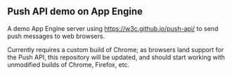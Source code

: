 ## Push API demo on App Engine

A demo App Engine server using https://w3c.github.io/push-api/ to send push
messages to web browsers.

Currently requires a custom build of Chrome; as browsers land support for the
Push API, this repository will be updated, and should start working with
unmodified builds of Chrome, Firefox, etc.